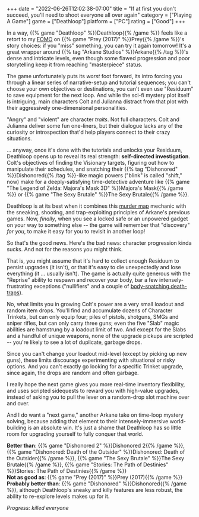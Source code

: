 +++
date = "2022-06-26T12:02:38-07:00"
title = "If at first you don't succeed, you'll need to shoot everyone all over again"
category = ["Playing A Game"]
game = ["Deathloop"]
platform = ["PC"]
rating = ["Good"]
+++

In a way, {{% game "Deathloop" %}}Deathloop{{% /game %}} feels like a retort to my <a href="https://en.wikipedia.org/wiki/Fear_of_missing_out">FOMO</a> on {{% game "Prey (2017)" %}}Prey{{% /game %}}'s story choices: if you "miss" something, you can try it again tomorrow!  It's a great wrapper around {{% tag "Arkane Studios" %}}Arkane{{% /tag %}}'s dense and intricate levels, even though some flawed progression and poor storytelling keep it from reaching "masterpiece" status.

The game unfortunately puts its <i>worst</i> foot forward, its intro forcing you through a linear series of narrative-setup and tutorial sequences; you can't choose your own objectives or destinations, you can't even use "Residuum" to save equipment for the next loop.  And while the sci-fi mystery plot itself is intriguing, main characters Colt and Julianna distract from that plot with their aggressively one-dimensional personalities.

"Angry" and "violent" are character <i>traits</i>.  Not full characters.  Colt and Julianna deliver some fun one-liners, but their dialogue lacks any of the curiosity or introspection that'd help players connect to their crazy situations.

... anyway, once it's done with the tutorials and unlocks your Residuum, Deathloop opens up to reveal its real strength: <b>self-directed investigation</b>.  Colt's objectives of finding the Visionary targets, figuring out how to manipulate their schedules, and snatching their {{% tag "Dishonored" %}}Dishonored{{% /tag %}}-like magic powers ("blink" is called "shift," now) make for a deeply-satisfying time-detective adventure like {{% game "The Legend of Zelda: Majora's Mask 3D" %}}Majora's Mask{{% /game %}} or {{% game "The Sexy Brutale" %}}The Sexy Brutale{{% /game %}}.

Deathloop is at its best when it combines this <a href="https://knowyourmeme.com/memes/pepe-silvia">murder map</a> mechanic with the sneaking, shooting, and trap-exploiting principles of Arkane's previous games.  Now, <i>finally</i>, when you see a locked safe or an unpowered gadget on your way to something else -- the game will remember that "discovery" <i>for you</i>, to make it easy for you to revisit in another loop!

So that's the good news.  Here's the bad news: character progression kinda sucks.  And not for the reasons you might think.

That is, you might assume that it's hard to collect enough Residuum to persist upgrades (it isn't), or that it's easy to die unexpectedly and lose everything (it ... usually isn't).  The game is actually quite generous with the "Reprise" ability to respawn and recover your body, bar a few intensely-frustrating exceptions ("nullifiers" and a couple of <a href="https://old.reddit.com/r/Deathloop/comments/ptulbp/a_cautionary_tale_from_something_that_just/">body-snatching death-traps</a>).

No, what limits you in growing Colt's power are a very small loadout and random item drops.  You'll find and accumulate dozens of Character Trinkets, but can only equip four; piles of pistols, shotguns, SMGs and sniper rifles, but can only carry three guns; even the five "Slab" magic abilities are hamstrung by a loadout limit of two.  And except for the Slabs and a handful of unique weapons, none of the upgrade pickups are scripted -- you're likely to see a lot of duplicate, garbage drops.

Since you can't change your loadout mid-level (except by picking up new guns), these limits discourage experimenting with situational or risky options.  And you can't exactly go looking for a specific Trinket upgrade, since again, the drops are random and often garbage.

I really hope the next game gives you more real-time inventory flexibility, and uses scripted sidequests to reward you with high-value upgrades, instead of asking you to pull the lever on a random-drop slot machine over and over.

And I do want a "next game," another Arkane take on time-loop mystery solving, because adding that element to their intensely-immersive world-building is an absolute win.  It's just a shame that Deathloop has so little room for upgrading yourself to fully conquer that world.

<b>Better than</b>: {{% game "Dishonored 2" %}}Dishonored 2{{% /game %}}, {{% game "Dishonored: Death of the Outsider" %}}Dishonored: Death of the Outsider{{% /game %}}, {{% game "The Sexy Brutale" %}}The Sexy Brutale{{% /game %}}, {{% game "Stories: The Path of Destinies" %}}Stories: The Path of Destinies{{% /game %}}  
<b>Not as good as</b>: {{% game "Prey (2017)" %}}Prey (2017){{% /game %}}  
<b>Probably better than</b>: {{% game "Dishonored" %}}Dishonored{{% /game %}}, although Deathloop's sneaky and killy features are less robust, the ability to re-explore levels makes up for it.

<i>Progress: killed everyone</i>
